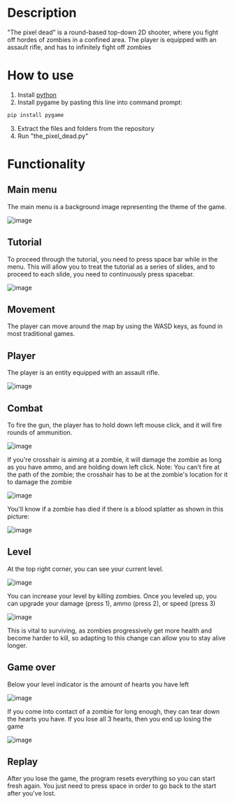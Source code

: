 # Description
"The pixel dead" is a round-based top-down 2D shooter, where you fight off hordes of zombies in a confined area. The player is equipped with an assault rifle, and has to infinitely fight off zombies

# How to use
1. Install [python](https://www.python.org/)
2. Install pygame by pasting this line into command prompt:
```bash
pip install pygame
```
3. Extract the files and folders from the repository
4. Run "the_pixel_dead.py"

# Functionality
## Main menu
The main menu is a background image representing the theme of the game.

![image](https://user-images.githubusercontent.com/77501024/211989521-4923899d-79a0-4d45-989f-c98d1b551016.png)

## Tutorial
To proceed through the tutorial, you need to press space bar while in the menu. This will allow you to treat the tutorial as a series of slides, and to proceed to each slide, you need to continuously press spacebar.

![image](https://user-images.githubusercontent.com/77501024/211989818-f5c50b9b-66c6-4d0e-b624-cdd48e6df9e2.png)

## Movement
The player can move around the map by using the WASD keys, as found in most traditional games.

## Player
The player is an entity equipped with an assault rifle. 

![image](https://user-images.githubusercontent.com/77501024/211990082-e4734a71-8183-479a-b28f-90beaa4df11a.png)

## Combat
To fire the gun, the player has to hold down left mouse click, and it will fire rounds of ammunition.

![image](https://user-images.githubusercontent.com/77501024/211990859-1ccb07bb-aaac-4bc2-9f47-4999aaa92881.png)

If you're crosshair is aiming at a zombie, it will damage the zombie as long as you have ammo, and are holding down left click.
Note: You can't fire at the path of the zombie; the crosshair has to be at the zombie's location for it to damage the zombie

![image](https://user-images.githubusercontent.com/77501024/211990899-470526bf-da4c-41d2-9841-07cf471edcce.png)

You'll know if a zombie has died if there is a blood splatter as shown in this picture:

![image](https://user-images.githubusercontent.com/77501024/211991035-7a840bca-43a7-44aa-82de-0eb8244aea18.png)

## Level
At the top right corner, you can see your current level. 

![image](https://user-images.githubusercontent.com/77501024/211991266-a475424c-31ba-44f9-9512-d6066d20575f.png)

You can increase your level by killing zombies. Once you leveled up, you can upgrade your damage (press 1), ammo (press 2), or speed (press 3)

![image](https://user-images.githubusercontent.com/77501024/211991924-38d9f090-2af3-48e8-bcbd-7bcfdf640523.png)

This is vital to surviving, as zombies progressively get more health and become harder to kill, so adapting to this change can allow you to stay alive longer.

## Game over
Below your level indicator is the amount of hearts you have left

![image](https://user-images.githubusercontent.com/77501024/211992233-15b55660-1d10-4366-8d1d-2cbadf3961b7.png)

If you come into contact of a zombie for long enough, they can tear down the hearts you have. If you lose all 3 hearts, then you end up losing the game

![image](https://user-images.githubusercontent.com/77501024/211992953-5899469f-9bed-4ea5-a168-1323343630a2.png)

## Replay
After you lose the game, the program resets everything so you can start fresh again. You just need to press space in order to go back to the start after you've lost.
